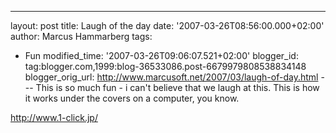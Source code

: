 ---
layout: post
title: Laugh of the day
date: '2007-03-26T08:56:00.000+02:00'
author: Marcus Hammarberg
tags:
  - Fun
modified_time: '2007-03-26T09:06:07.521+02:00'
blogger_id: tag:blogger.com,1999:blog-36533086.post-6679979808538834148
blogger_orig_url: http://www.marcusoft.net/2007/03/laugh-of-day.html ---
This is so much fun - i can't believe that we laugh at this. This is how
it works under the covers on a computer, you know.


<http://www.1-click.jp/>
